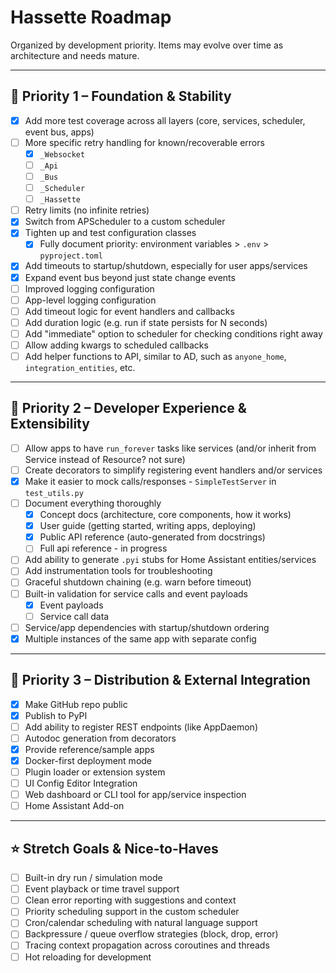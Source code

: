 # Hassette Roadmap

Organized by development priority. Items may evolve over time as architecture and needs mature.

---

## 🥇 Priority 1 – Foundation & Stability

- [x] Add more test coverage across all layers (core, services, scheduler, event bus, apps)
- [ ] More specific retry handling for known/recoverable errors
  - [x] `_Websocket`
  - [ ] `_Api`
  - [ ] `_Bus`
  - [ ] `_Scheduler`
  - [ ] `_Hassette`
- [ ] Retry limits (no infinite retries)
- [x] Switch from APScheduler to a custom scheduler
- [x] Tighten up and test configuration classes
  - [x] Fully document priority: environment variables > `.env` > `pyproject.toml`
- [x] Add timeouts to startup/shutdown, especially for user apps/services
- [x] Expand event bus beyond just state change events
- [ ] Improved logging configuration
- [ ] App-level logging configuration
- [ ] Add timeout logic for event handlers and callbacks
- [ ] Add duration logic (e.g. run if state persists for N seconds)
- [ ] Add "immediate" option to scheduler for checking conditions right away
- [ ] Allow adding kwargs to scheduled callbacks
- [ ] Add helper functions to API, similar to AD, such as `anyone_home`, `integration_entities`, etc.

---

## 🥈 Priority 2 – Developer Experience & Extensibility

- [ ] Allow apps to have `run_forever` tasks like services (and/or inherit from Service instead of Resource? not sure)
- [ ] Create decorators to simplify registering event handlers and/or services
- [x] Make it easier to mock calls/responses - `SimpleTestServer` in `test_utils.py`
- [ ] Document everything thoroughly
  - [x] Concept docs (architecture, core components, how it works)
  - [x] User guide (getting started, writing apps, deploying)
  - [x] Public API reference (auto-generated from docstrings)
  - [ ] Full api reference - in progress
- [ ] Add ability to generate `.pyi` stubs for Home Assistant entities/services
- [ ] Add instrumentation tools for troubleshooting
- [ ] Graceful shutdown chaining (e.g. warn before timeout)
- [ ] Built-in validation for service calls and event payloads
  - [x] Event payloads
  - [ ] Service call data
- [ ] Service/app dependencies with startup/shutdown ordering
- [x] Multiple instances of the same app with separate config

---

## 🥉 Priority 3 – Distribution & External Integration

- [x] Make GitHub repo public
- [x] Publish to PyPI
- [ ] Add ability to register REST endpoints (like AppDaemon)
- [ ] Autodoc generation from decorators
- [x] Provide reference/sample apps
- [x] Docker-first deployment mode
- [ ] Plugin loader or extension system
- [ ] UI Config Editor Integration
- [ ] Web dashboard or CLI tool for app/service inspection
- [ ] Home Assistant Add-on

---

## ⭐ Stretch Goals & Nice-to-Haves

- [ ] Built-in dry run / simulation mode
- [ ] Event playback or time travel support
- [ ] Clean error reporting with suggestions and context
- [ ] Priority scheduling support in the custom scheduler
- [ ] Cron/calendar scheduling with natural language support
- [ ] Backpressure / queue overflow strategies (block, drop, error)
- [ ] Tracing context propagation across coroutines and threads
- [ ] Hot reloading for development
